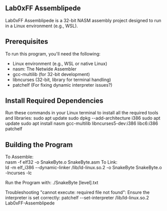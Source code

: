 ## Lab0xFF Assemblipede

Lab0xFF Assemblipede is a 32-bit NASM assembly project designed to run in a Linux environment (e.g., WSL).

## Prerequisites

To run this program, you'll need the following:
- Linux environment (e.g., WSL or native Linux)
- nasm: The Netwide Assembler
- gcc-multilib (for 32-bit development)
- libncurses (32-bit, library for terminal handling)
- patchelf (For fixing dynamic interpreter issues?)

## Install Required Dependencies

Run these commands in your Linux terminal to install all the required tools and libraries:
sudo apt update
sudo dpkg --add-architecture i386
sudo apt update
sudo apt install nasm gcc-multilib libncurses5-dev:i386 libc6:i386 patchelf

## Building the Program

To Assemble:  
nasm -f elf32 -o SnakeByte.o SnakeByte.asm
To Link:  
ld -m elf_i386 --dynamic-linker /lib/ld-linux.so.2 -o SnakeByte SnakeByte.o -lncurses -lc

Run the Program with:
./SnakeByte [level].txt

Troubleshooting "cannot execute: required file not found":
Ensure the interpreter is set correctly:
patchelf --set-interpreter /lib/ld-linux.so.2 Lab0xFF-Assemblipede

